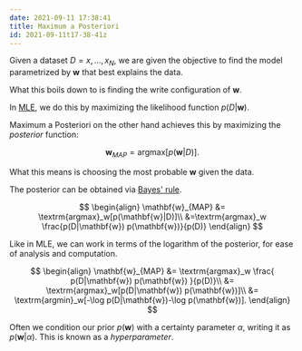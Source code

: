 ```yaml
---
date: 2021-09-11 17:38:41
title: Maximum a Posteriori
id: 2021-09-11t17-38-41z
---
```


Given a dataset $D = x, \dots, x_N$, we are given the objective to find the
model parametrized by $\mathbf{w}$ that best explains the data.

What this boils down to is finding the write configuration of $\mathbf{w}$.

In [MLE](./2021-09-11t15-54-04z.md), we do this by maximizing the likelihood
function $p(D|\mathbf{w})$.

Maximum a Posteriori on the other hand achieves this by maximizing the
_posterior_ function:

$$
\mathbf{w}_{MAP} = \textrm{argmax}[p(\mathbf{w}|D)].
$$

What this means is choosing the most probable $\mathbf{w}$ given the data.

The posterior can be obtained via [Bayes' rule](./2021-09-10t18-29-28z.md).

$$
\begin{align}
\mathbf{w}_{MAP}  &= \textrm{argmax}_w[p(\mathbf{w}|D)]\\
                  &=\textrm{argmax}_w \frac{p(D|\mathbf{w}) p(\mathbf{w})}{p(D)}
\end{align}
$$

Like in MLE, we can work in terms of the logarithm of the posterior, for ease of
analysis and computation.

$$
\begin{align}
\mathbf{w}_{MAP}  &= \textrm{argmax}_w \frac{
                        p(D|\mathbf{w}) p(\mathbf{w})
                        }{p(D)}\\
                  &= \textrm{argmax}_w[p(D|\mathbf{w}) p(\mathbf{w})]\\
                  &= \textrm{argmin}_w[-\log p(D|\mathbf{w})-\log p(\mathbf{w})].
\end{align}
$$

Often we condition our prior $p(\mathbf{w})$ with a certainty parameter
$\alpha$, writing it as $p(\mathbf{w}|\alpha)$. This is known as a
_hyperparameter_.
